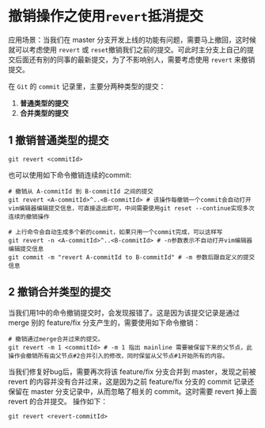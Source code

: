 # 撤销操作之使用`revert`抵消提交

应用场景：当我们在 master 分支开发上线的功能有问题，需要马上撤回，这时候就可以考虑使用 `revert` 或 `reset`撤销我们之前的提交。可此时主分支上自己的提交后面还有别的同事的最新提交，为了不影响别人，需要考虑使用 `revert` 来撤销提交。

在 `Git` 的 `commit` 记录里，主要分两种类型的提交：
1. **普通类型的提交**
2. **合并类型的提交**

## 1 撤销普通类型的提交
```
git revert <commitId>
```
也可以使用如下命令撤销连续的commit:
```
# 撤销从 A-commitId 到 B-commitId 之间的提交
git revert <A-commitId>^..<B-commitId> # 该操作每撤销一个commit会自动打开vim编辑器编辑提交信息，可直接退出即可，中间需要使用git reset --continue实现多次连续的撤销操作

# 上行命令会自动生成多个新的commit，如果只用一个commit完成，可以这样写
git revert -n <A-commitId>^..<B-commitId> # -n参数表示不自动打开vim编辑器编辑提交信息
git commit -m "revert A-commitId to B-commitId" # -m 参数后跟自定义的提交信息
```

## 2 撤销合并类型的提交
当我们用1中的命令撤销提交时，会发现报错了。这是因为该提交记录是通过 merge 别的 feature/fix 分支产生的，需要使用如下命令撤销：

```
# 撤销通过merge合并过来的提交。
git revert -m 1 <commitId> # -m 1 指出 mainline 需要被保留下来的父节点，此操作会撤销所有由父节点#2合并引入的修改，同时保留从父节点#1开始所有的内容。
```
当我们修复好bug后，需要再次将该 feature/fix 分支合并到 master，发现之前被 revert 的内容并没有合并过来，这是因为之前 feature/fix 分支的 commit 记录还保留在 master 分支记录中，从而忽略了相关的 commit。这时需要 revert 掉上面 revert 的合并提交。 操作如下：
```
git revert <revert-commitId>
```